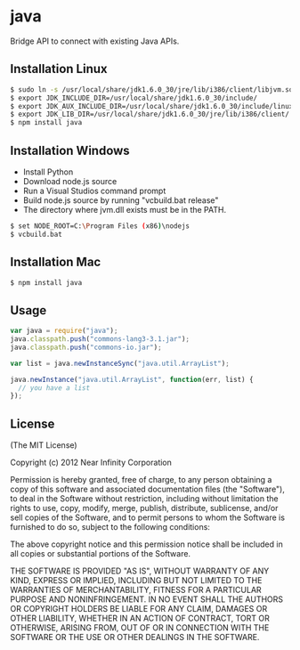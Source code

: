 # java

Bridge API to connect with existing Java APIs.

## Installation Linux

```bash
$ sudo ln -s /usr/local/share/jdk1.6.0_30/jre/lib/i386/client/libjvm.so /usr/local/lib/libjvm.so
$ export JDK_INCLUDE_DIR=/usr/local/share/jdk1.6.0_30/include/
$ export JDK_AUX_INCLUDE_DIR=/usr/local/share/jdk1.6.0_30/include/linux/
$ export JDK_LIB_DIR=/usr/local/share/jdk1.6.0_30/jre/lib/i386/client/
$ npm install java
```

## Installation Windows

* Install Python
* Download node.js source
* Run a Visual Studios command prompt
* Build node.js source by running "vcbuild.bat release"
* The directory where jvm.dll exists must be in the PATH.

```bash
$ set NODE_ROOT=C:\Program Files (x86)\nodejs
$ vcbuild.bat
```

## Installation Mac

```bash
$ npm install java
```

## Usage

```javascript
var java = require("java");
java.classpath.push("commons-lang3-3.1.jar");
java.classpath.push("commons-io.jar");

var list = java.newInstanceSync("java.util.ArrayList");

java.newInstance("java.util.ArrayList", function(err, list) {
  // you have a list
});

```

## License

(The MIT License)

Copyright (c) 2012 Near Infinity Corporation

Permission is hereby granted, free of charge, to any person obtaining
a copy of this software and associated documentation files (the
"Software"), to deal in the Software without restriction, including
without limitation the rights to use, copy, modify, merge, publish,
distribute, sublicense, and/or sell copies of the Software, and to
permit persons to whom the Software is furnished to do so, subject to
the following conditions:

The above copyright notice and this permission notice shall be
included in all copies or substantial portions of the Software.

THE SOFTWARE IS PROVIDED "AS IS", WITHOUT WARRANTY OF ANY KIND,
EXPRESS OR IMPLIED, INCLUDING BUT NOT LIMITED TO THE WARRANTIES OF
MERCHANTABILITY, FITNESS FOR A PARTICULAR PURPOSE AND
NONINFRINGEMENT. IN NO EVENT SHALL THE AUTHORS OR COPYRIGHT HOLDERS BE
LIABLE FOR ANY CLAIM, DAMAGES OR OTHER LIABILITY, WHETHER IN AN ACTION
OF CONTRACT, TORT OR OTHERWISE, ARISING FROM, OUT OF OR IN CONNECTION
WITH THE SOFTWARE OR THE USE OR OTHER DEALINGS IN THE SOFTWARE.
